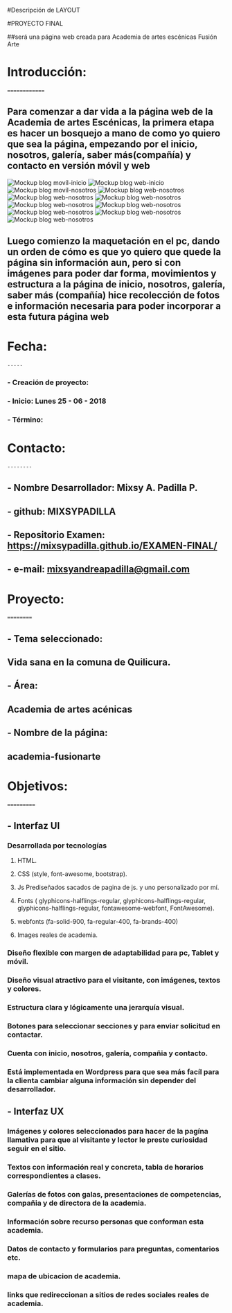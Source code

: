 ﻿#Descripción de LAYOUT

#PROYECTO FINAL

##será una página web creada para Academia de artes escénicas Fusión Arte

#  Introducción:
    ============
## Para comenzar a dar vida a la página web de la Academia de artes Escénicas, la primera etapa es hacer un bosquejo a mano de como yo quiero que sea la página, empezando por el inicio, nosotros, galería, saber más(compañía) y contacto en versión móvil y web
![Mockup blog movíl-inicio](images/con1movil.jpg)
![Mockup blog web-inicio](images/con1web.jpg)
![Mockup blog movíl-nosotros](images/noso2movil.jpg)
![Mockup blog web-nosotros](images/noso2web.jpg)
![Mockup blog web-nosotros](images/noso2web.jpg)
![Mockup blog web-nosotros](images/gale3movil.jpg)
![Mockup blog web-nosotros](images/gale3web.jpg)
![Mockup blog web-nosotros](images/maquetacion-sabermas_movil.jpg)
![Mockup blog web-nosotros](images/maquetacion-sabermas_web.jpg)
![Mockup blog web-nosotros](images/maquetacion-contacto-movil.jpg)
![Mockup blog web-nosotros](images/maquetacion-contacto-web.jpg)

## Luego comienzo la maquetación en el pc, dando un orden de cómo es que yo quiero que quede la página sin información aun, pero si con imágenes para poder dar forma, movimientos y estructura a la página de inicio, nosotros, galería, saber más (compañía) hice recolección de fotos e información necesaria para poder incorporar a esta futura página web

# Fecha:
    -----
### - Creación de proyecto:
### - Inicio:  Lunes 25 - 06 - 2018
### - Término:

#  Contacto:
    --------
## - Nombre Desarrollador: Mixsy A. Padilla P.
## - github: MIXSYPADILLA
## - Repositorio Examen: https://mixsypadilla.github.io/EXAMEN-FINAL/
## - e-mail: mixsyandreapadilla@gmail.com 


#  Proyecto:
    ========

## - Tema seleccionado:
##   Vida sana en la comuna de Quilicura.
## - Área:
##   Academia de artes acénicas
## - Nombre de la página:
##   academia-fusionarte

#  Objetivos:
    =========

## - Interfaz UI
###  Desarrollada por tecnologías  

1. HTML.

2. CSS (style, font-awesome, bootstrap).

3. Js Prediseñados sacados de pagina de js. y uno personalizado por mí.

4. Fonts ( glyphicons-halflings-regular, glyphicons-halflings-regular, glyphicons-halflings-regular, fontawesome-webfont, FontAwesome).

5. webfonts (fa-solid-900, fa-regular-400, fa-brands-400)

5. Images reales de academia.

###  Diseño flexible con margen de adaptabilidad para pc, Tablet y móvil.
###  Diseño visual atractivo para el visitante, con imágenes, textos y colores.
###  Estructura clara y lógicamente una jerarquía visual.
###  Botones para seleccionar secciones y para enviar solicitud en contactar.
###  Cuenta con inicio, nosotros, galería, compañia y contacto.
###	 Está implementada en Wordpress para que sea más facíl para la clienta cambiar alguna información sin depender del desarrollador.

## - Interfaz UX
###  Imágenes y colores seleccionados para hacer de la pagína llamativa para que al visitante y lector le preste curiosidad seguir en el sitio.
###  Textos con información real y concreta, tabla de horarios correspondientes a clases.
###  Galerías de fotos con galas, presentaciones de competencias, compañia y de directora de la academia.
###  Información sobre recurso personas que conforman esta academia.
###  Datos de contacto y formularios para preguntas, comentarios etc.
### mapa de ubicacion de academia.
### links que redireccionan a sitios de redes sociales reales de academia.
